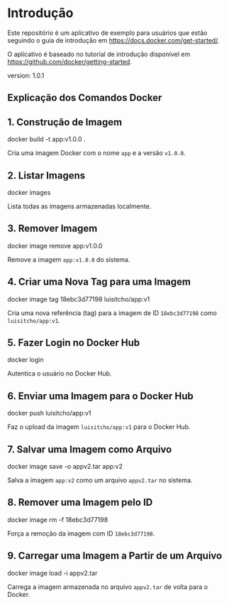 # Introdução

Este repositório é um aplicativo de exemplo para usuários que estão seguindo o guia de introdução em https://docs.docker.com/get-started/.

O aplicativo é baseado no tutorial de introdução disponível em https://github.com/docker/getting-started.

version: 1.0.1


<h2>Explicação dos Comandos Docker</h2>

<h2>1. Construção de Imagem</h2>
<p class="command">docker build -t app:v1.0.0 .</p>
<p>Cria uma imagem Docker com o nome <code>app</code> e a versão <code>v1.0.0</code>.</p>

<h2>2. Listar Imagens</h2>
<p class="command">docker images</p>
<p>Lista todas as imagens armazenadas localmente.</p>

<h2>3. Remover Imagem</h2>
<p class="command">docker image remove app:v1.0.0</p>
<p>Remove a imagem <code>app:v1.0.0</code> do sistema.</p>

<h2>4. Criar uma Nova Tag para uma Imagem</h2>
<p class="command">docker image tag 18ebc3d77198 luisitcho/app:v1</p>
<p>Cria uma nova referência (tag) para a imagem de ID <code>18ebc3d77198</code> como <code>luisitcho/app:v1</code>.</p>

<h2>5. Fazer Login no Docker Hub</h2>
<p class="command">docker login</p>
<p>Autentica o usuário no Docker Hub.</p>

<h2>6. Enviar uma Imagem para o Docker Hub</h2>
<p class="command">docker push luisitcho/app:v1</p>
<p>Faz o upload da imagem <code>luisitcho/app:v1</code> para o Docker Hub.</p>

<h2>7. Salvar uma Imagem como Arquivo</h2>
<p class="command">docker image save -o appv2.tar app:v2</p>
<p>Salva a imagem <code>app:v2</code> como um arquivo <code>appv2.tar</code> no sistema.</p>

<h2>8. Remover uma Imagem pelo ID</h2>
<p class="command">docker image rm -f 18ebc3d77198</p>
<p>Força a remoção da imagem com ID <code>18ebc3d77198</code>.</p>

<h2>9. Carregar uma Imagem a Partir de um Arquivo</h2>
<p class="command">docker image load -i appv2.tar</p>
<p>Carrega a imagem armazenada no arquivo <code>appv2.tar</code> de volta para o Docker.</p>